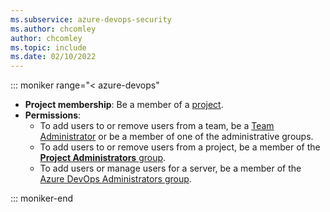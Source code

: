 ```yaml
---
ms.subservice: azure-devops-security
ms.author: chcomley
author: chcomley
ms.topic: include
ms.date: 02/10/2022
---
```


::: moniker range="< azure-devops"  

* **Project membership**: Be a member of a [project](../organizations/projects/create-project.md). 
* **Permissions**: 
  * To add users to or remove users from a team, be a [Team Administrator](../organizations/settings/add-team-administrator.md) or be a member of one of the administrative groups.  
  * To add users to or remove users from a project, be a member of the [**Project Administrators** group](../organizations/security/change-project-level-permissions.md). 
  * To add users or manage users for a server, be a member of the [Azure DevOps Administrators group](/azure/devops/server/admin/add-administrator).

::: moniker-end
